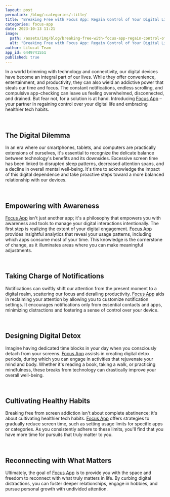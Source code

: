 ```yaml
---
layout: post
permalink: /blog/:categories/:title/
title: "Breaking Free with Focus App: Regain Control of Your Digital Life"
categories: focus-app
date: 2023-10-13 11:21
image:
  path: /assets/img/blog/breaking-free-with-focus-app-regain-control-ofyour-digital-life.jpg
  alt: "Breaking Free with Focus App: Regain Control of Your Digital Life"
author: Lilucat Team
app_id: 6449741551
published: true
---
```


In a world brimming with technology and connectivity, our digital devices have become an integral part of our lives. While they offer convenience, entertainment, and productivity, they can also wield an addictive power that steals our time and focus. The constant notifications, endless scrolling, and compulsive app-checking can leave us feeling overwhelmed, disconnected, and drained. But fear not, for a solution is at hand. Introducing <a class="fw-semibold" href="https://lilucat.com/focus-app/">Focus App</a> – your partner in regaining control over your digital life and embracing healthier tech habits.

<br>

## The Digital Dilemma
In an era where our smartphones, tablets, and computers are practically extensions of ourselves, it's essential to recognize the delicate balance between technology's benefits and its downsides. Excessive screen time has been linked to disrupted sleep patterns, decreased attention spans, and a decline in overall mental well-being. It's time to acknowledge the impact of this digital dependence and take proactive steps toward a more balanced relationship with our devices.
 
<br>

## Empowering with Awareness
<a class="fw-semibold" href="https://lilucat.com/focus-app/">Focus App</a> isn't just another app; it's a philosophy that empowers you with awareness and tools to manage your digital interactions intentionally. The first step is realizing the extent of your digital engagement. <a class="fw-semibold" href="https://lilucat.com/focus-app/">Focus App</a> provides insightful analytics that reveal your usage patterns, including which apps consume most of your time. This knowledge is the cornerstone of change, as it illuminates areas where you can make meaningful adjustments.

<br>

## Taking Charge of Notifications
Notifications can swiftly shift our attention from the present moment to a digital realm, scattering our focus and derailing productivity. <a class="fw-semibold" href="https://lilucat.com/focus-app/">Focus App</a> aids in reclaiming your attention by allowing you to customize notification settings. It encourages notifications only from essential contacts and apps, minimizing distractions and fostering a sense of control over your device.

<br>

## Designing Digital Detox
Imagine having dedicated time blocks in your day when you consciously detach from your screens. <a class="fw-semibold" href="https://lilucat.com/focus-app/">Focus App</a> assists in creating digital detox periods, during which you can engage in activities that rejuvenate your mind and body. Whether it's reading a book, taking a walk, or practicing mindfulness, these breaks from technology can drastically improve your overall well-being.

<br>

## Cultivating Healthy Habits
Breaking free from screen addiction isn't about complete abstinence; it's about cultivating healthier tech habits. <a class="fw-semibold" href="https://lilucat.com/focus-app/">Focus App</a> offers strategies to gradually reduce screen time, such as setting usage limits for specific apps or categories. As you consistently adhere to these limits, you'll find that you have more time for pursuits that truly matter to you.

<br>

## Reconnecting with What Matters
Ultimately, the goal of <a class="fw-semibold" href="https://lilucat.com/focus-app/">Focus App</a> is to provide you with the space and freedom to reconnect with what truly matters in life. By curbing digital distractions, you can foster deeper relationships, engage in hobbies, and pursue personal growth with undivided attention.